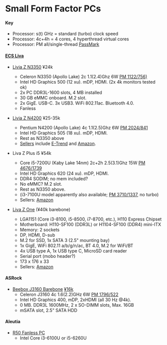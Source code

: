 Small Form Factor PCs
=====================

#### Key

* Processor: s(t) GHz = standard (turbo) clock speed
* Processor: 4c+4h = 4 cores, 4 hyperthread virtual cores
* Processor: PM all/single-thread [PassMark]

#### [ECS Liva]

* [Livia Z N3350] ¥24k
  * Celeron N3350 (Apollo Lake) 2c 1.1(2.4)Ghz 6W [PM 1122/756)][pm1]
  * Intel HD Graphics 500 (12 xu). mDP, HDMI. (2x 4k monitors tested ok)
  * 2x PC DDR3L-1600 slots, 4 MB installed
  * 30 GB eMMC onboard. M.2 slot.
  * 2x GigE. USB-C. 3x USB3. WiFi 802.11ac. Bluetooth 4.0.
  * Fanless

* [Livia Z N4200] ¥25-35k
  * Pentium N4200 (Apollo Lake) 4c 1.1(2.5)Ghz 6W [PM 2024/841][pm1]
  * Intel HD Graphics 505 (18 xu). mDP, HDMI.
  * Rest as N3350 above
  * [Sellers][lzn4200-kakaku] include [E-Trend][lzn4200-etrend]
    and [Amazon][lzn4200-amz].

* Liva Z Plus i5 ¥54k
  * Core i5-7200U (Kaby Lake 14nm) 2c+2h 2.5(3.1)Ghz 15W [PM 4676/1739][pm1]
  * Intel HD Graphics 620 (24 xu). mDP, HDMI.
  * DDR4 SODIM; no mem included?
  * No eMMC? M.2 slot.
  * Rest as N3350 above.
  * (i3-7100U model apparently also available; [PM 3710/1337][pm2], no turbo)
  * Sellers: [Amazon][lzp7200u-amz]

* [Liva Z One][lzone] (¥40k barebone)
  * LGA1151 (Core i3-8100, i5-8500, i7-8700, etc.), H110 Express Chipset
  * Motherboard: H110-SF100 (DDR3L) or H1104-SF100 (DDR4) mini-ITX
  * Memory: 2 sockets
  * DP, HDMI, D-sub
  * M.2 for SSD, 1x SATA 3 (2.5" mounting bay)
  * 1x GigE, WiFi 802.11 a/b/g/n/ac, BT 4.0, M.2 for WiFi/BT
  * 4x USB type A, 1x USB type C, MicroSD card reader
  * Serial port (mobo header?)
  * 173 x 176 x 33
  * Sellers: [Amazon][lzone-amz]

#### ASRock

* [Beebox J3160 Barebone] [¥16k][et-j3160]
  * Celeron J3160 4c 1.6(2.2)GHz 6W [PM 1796/522][pm1]
  * Intel HD Graphics 400, mDP, 2xHDMI (all 30 Hz @4k).
  * 0 MB. DDR3L 1600MHz, 2 x SO-DIMM slots, Max. 16GB
  * mSATA slot, 2.5" SATA HDD

#### Aleutia

* [R50 Fanless PC][aleutia-r50]
  * Intel Core i3-6100U or i5-6260U



[Beebox J3160 Barebone]: http://www.asrock.com/nettop/Intel/Beebox%20Series/#Specification
[ECS Liva]: http://www.ecs.com.tw/ECSWebSite/Product/Product_Category_1.aspx?CategoryID=12&TypeID=130&MenuID=209&childid=M_10&LanID=0
[Livia Z N3350]: https://www.amazon.co.jp/dp/B01N5MHCN9/
[Livia Z N4200]: http://www.links.co.jp/item/liva-z-n4200/
[PassMark]: https://www.cpubenchmark.net/
[aleutia-r50]: https://www.aleutia.com/products/r50-fanless-server
[et-j3160]: https://www.e-trend.co.jp/items/1145591
[lzn4200-amz]: https://www.amazon.co.jp/dp/B01MS4M6NT/
[lzn4200-etrend]: https://www.e-trend.co.jp/items/1145136
[lzn4200-kakaku]: http://kakaku.com/item/K0000944734/
[lzone-amz]: https://www.amazon.co.jp/dp/B07DTHQLB6
[lzone]: http://www.ecs.com.tw/ECSWebSite/Product/Product_SPEC.aspx?DetailID=1645&CategoryID=12&DetailName=Feature&MenuID=209&LanID=0
[lzp7200u-amz]: https://www.amazon.co.jp/dp/B075GH6MSK/
[pm1]: https://www.cpubenchmark.net/compare.php?cmp[]=2895&cmp[]=2772&cmp[]=2886
[pm2]: https://www.cpubenchmark.net/compare.php?cmp[]=2879&cmp[]=2865&cmp[]=2955
